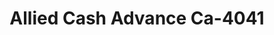 ---
f_zip-code: 96130
f_state-code: CA
title: Allied Cash Advance Ca-4041
f_phone: 530-251-5656
f_city-only: Susanville
f_address: 2940 Main Street Susanville
f_location-unique-id: '4041'
slug: allied-cash-advance-ca-4041
updated-on: '2024-05-30T13:46:58.046Z'
created-on: '2024-05-30T13:36:59.803Z'
published-on: '2024-05-30T13:54:32.469Z'
f_city-state: cms/city/susanville-ca.md
f_company: cms/company/allied-cash-advance-ca.md
f_state: cms/state/california.md
layout: '[payday-loan].html'
tags: payday-loan
---